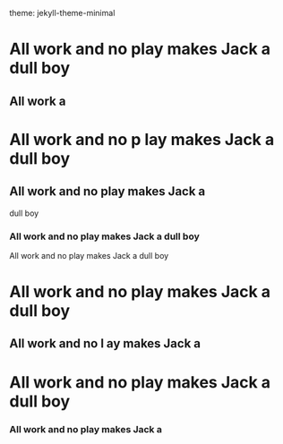 theme: jekyll-theme-minimal
#  All work and no play makes Jack a dull boy

## All work a 
#  All work and no p lay makes Jack a dull boy
 
## All work and no  play makes Jack a



dull boy

### All work and no play makes Jack a dull boy

All work and no play makes Jack a dull boy
  

#  All work and no play makes Jack a dull boy

## All work and no  l ay makes Jack a

#  All work and no play makes Jack a dull boy

### All work and no play makes Jack a
